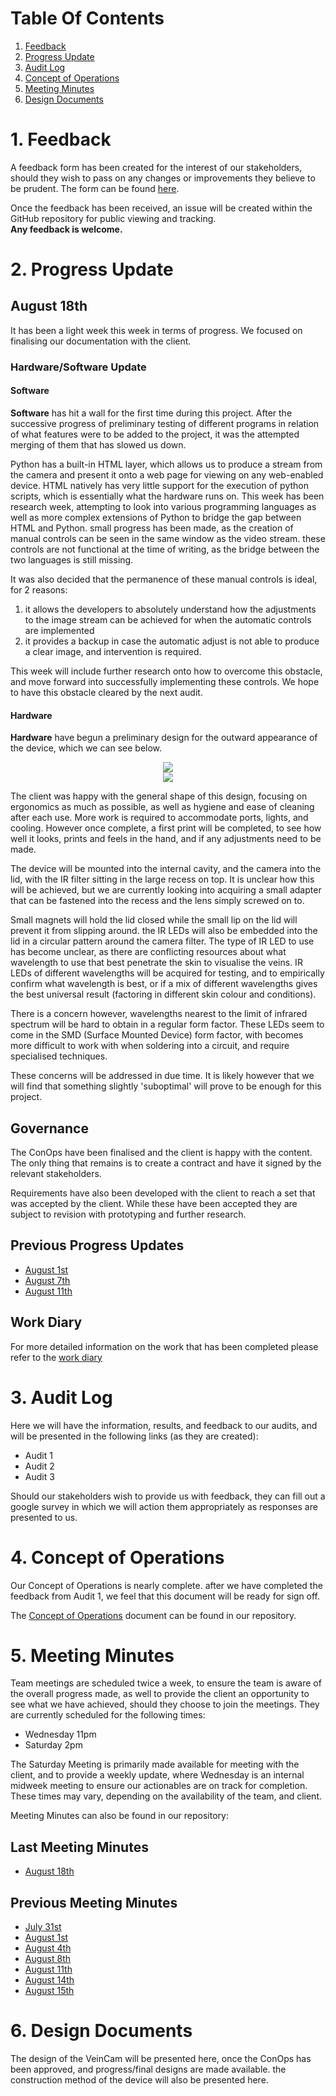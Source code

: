 # Table Of Contents
1. [Feedback](#1-feedback)
2. [Progress Update](#2-progress-update)
3. [Audit Log](#3-audit-log)
4. [Concept of Operations](#4-concept-of-operations)
5. [Meeting Minutes](#5-meeting-minutes)
6. [Design Documents](#6-design-documents)

# 1. Feedback
A feedback form has been created for the interest of our stakeholders, should they wish to pass on any changes or improvements they believe to be prudent. The form can be found [here](https://goo.gl/forms/8cw5eWdaOY5C1jBo1).

Once the feedback has been received, an issue will be created within the GitHub repository for public viewing and tracking.  
**Any feedback is welcome.**

# 2. Progress Update
## August 18th
It has been a light week this week in terms of progress. We focused on finalising our documentation with the client.

### Hardware/Software Update
#### Software
**Software** has hit a wall for the first time during this project. After the successive progress of preliminary testing of different programs in relation of what features were to be added to the project, it was the attempted merging of them that has slowed us down.

Python has a built-in HTML layer, which allows us to produce a stream from the camera and present it onto a web page for viewing on any web-enabled device. HTML natively has very little support for the execution of python scripts, which is essentially what the hardware runs on. This week has been research week, attempting to look into various programming languages as well as more complex extensions of Python to bridge the gap between HTML and Python. small progress has been made, as the creation of manual controls can be seen in the same window as the video stream. these controls are not functional at the time of writing, as the bridge between the two languages is still missing.

It was also decided that the permanence of these manual controls is ideal, for 2 reasons:
1. it allows the developers to absolutely understand how the adjustments to the image stream can be achieved for when the automatic controls are implemented
2. it provides a backup in case the automatic adjust is not able to produce a clear image, and intervention is required.

This week will include further research onto how to overcome this obstacle, and move forward into successfully implementing these controls. We hope to have this obstacle cleared by the next audit.

#### Hardware
**Hardware** have begun a preliminary design for the outward appearance of the device, which we can see below.

<div style="text-align:center"><img src ="images/design-images/side-render-1-crop.png" /></div>

<div style="text-align:center"><img src ="images/design-images/top-render-1-crop.png" /></div>

The client was happy with the general shape of this design, focusing on ergonomics as much as possible, as well as hygiene and ease of cleaning after each use. More work is required to accommodate ports, lights, and cooling. However once complete, a first print will be completed, to see how well it looks, prints and feels in the hand, and if any adjustments need to be made.

The device will be mounted into the internal cavity, and the camera into the lid, with the IR filter sitting in the large recess on top. It is unclear how this will be achieved, but we are currently looking into acquiring a small adapter that can be fastened into the recess and the lens simply screwed on to.

Small magnets will hold the lid closed while the small lip on the lid will prevent it from slipping around. the IR LEDs will also be embedded into the lid in a circular pattern around the camera filter. The type of IR LED to use has become unclear, as there are conflicting resources about what wavelength to use that best penetrate the skin to visualise the veins. IR LEDs of different wavelengths will be acquired for testing, and to empirically confirm what wavelength is best, or if a mix of different wavelengths gives the best universal result (factoring in different skin colour and conditions).

There is a concern however, wavelengths nearest to the limit of infrared spectrum will be hard to obtain in a regular form factor. These LEDs seem to come in the SMD (Surface Mounted Device) form factor, with becomes more difficult to work with when soldering into a circuit, and require specialised techniques.

These concerns will be addressed in due time. It is likely however that we will find that something slightly 'suboptimal' will prove to be enough for this project.

## Governance
The ConOps have been finalised and the client is happy with the content. The only thing that remains is to create a contract and have it signed by the relevant stakeholders.

Requirements have also been developed with the client to reach a set that was accepted by the client. While these have been accepted they are subject to revision with prototyping and further research.

## Previous Progress Updates
* [August 1st](Progress-Updates/progress-update-2018-08-01.md)
* [August 7th](Progress-Updates/progress-update-2018-08-07.md)
* [August 11th](Progress-Updates/progress-update-2018-08-11.md)

## Work Diary
For more detailed information on the work that has been completed please refer to the [work diary](docs/Team-Work-Diary.md)

# 3. Audit Log
Here we will have the information, results, and feedback to our audits, and will be presented in the following links (as they are created):

* Audit 1
* Audit 2
* Audit 3

Should our stakeholders wish to provide us with feedback, they can fill out a google survey in which we will action them appropriately as responses are presented to us.

# 4. Concept of Operations
Our Concept of Operations is nearly complete. after we have completed the feedback from Audit 1, we feel that this document will be ready for sign off.

The [Concept of Operations](docs/CONOPS.md) document can be found in our repository.

# 5. Meeting Minutes
Team meetings are scheduled twice a week, to ensure the team is aware of the overall progress made, as well to provide the client an opportunity to see what we have achieved, should they choose to join the meetings. They are currently scheduled for the following times:
* Wednesday 11pm
* Saturday 2pm

The Saturday Meeting is primarily made available for meeting with the client, and to provide a weekly update, where Wednesday is an internal midweek meeting to ensure our actionables are on track for completion. These times may vary, depending on the availability of the team, and client.

Meeting Minutes can also be found in our repository:

## Last Meeting Minutes
* [August 18th](Meeting-Minutes/Meeting-Minutes-2018-08-18.md)

## Previous Meeting Minutes
* [July 31st](Meeting-Minutes/Meeting-Minutes-2018-07-31.md)  
* [August 1st](Meeting-Minutes/Meeting-Minutes-2018-08-01.md)
* [August 4th](Meeting-Minutes/Meeting-Minutes-2018-08-04.md)
* [August 8th](Meeting-Minutes/Meeting-Minutes-2018-08-08.md)
* [August 11th](Meeting-Minutes/Meeting-Minutes-2018-08-11.md)
* [August 14th](Meeting-Minutes/Meeting-Minutes-2018-08-14.md)
* [August 15th](Meeting-Minutes/Meeting-Minutes-2018-08-15.md)

# 6. Design Documents
The design of the VeinCam will be presented here, once the ConOps has been approved, and progress/final designs are made available. the construction method of the device will also be presented here.
